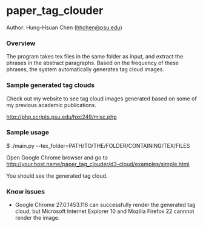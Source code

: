 paper_tag_clouder
=================

Author: Hung-Hsuan Chen (hhchen@psu.edu)

### Overview

The program takes tex files in the same folder as input, and extract the phrases
in the abstract paragraphs.  Based on the frequency of these phrases, the system
automatically generates tag cloud images.

### Sample generated tag clouds

Check out my website to see tag cloud images generated based on some of my
previous academic publications.

http://php.scripts.psu.edu/hxc249/misc.php

### Sample usage

$ ./main.py --tex_folder=PATH/TO/THE/FOLDER/CONTAINING/TEX/FILES

Open Google Chrome browser and go to
http://your.host.name/paper_tag_clouder/d3-cloud/examples/simple.html

You should see the generated tag cloud.

### Know issues

* Google Chrome 27.0.1453.116 can successfully render the generated tag cloud,
but Microsoft Internet Explorer 10 and Mozilla Firefox 22 cannnot render the
image.
